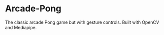 # Arcade-Pong
The classic arcade Pong game but with gesture controls. Built with OpenCV and Mediapipe.
